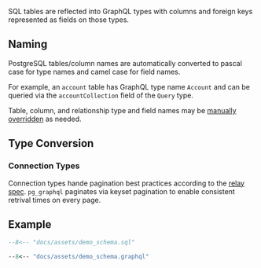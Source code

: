 SQL tables are reflected into GraphQL types with columns and foreign keys represented as fields on those types.

## Naming

PostgreSQL tables/column names are automatically converted to pascal case for type names and camel case for field names.

For example, an `account` table has GraphQL type name `Account` and can be queried via the `accountCollection` field of the `Query` type.

Table, column, and relationship type and field names may be [manually overridden](/pg_graphql/configuration/#rename-a-tables-type) as needed.

## Type Conversion

### Connection Types

Connection types hande pagination best practices according to the [relay spec](https://relay.dev/graphql/connections.htm#). `pg_graphql` paginates via keyset pagination to enable consistent retrival times on every page.

## Example

```sql
--8<-- "docs/assets/demo_schema.sql"
```

```graphql
--8<-- "docs/assets/demo_schema.graphql"
```

